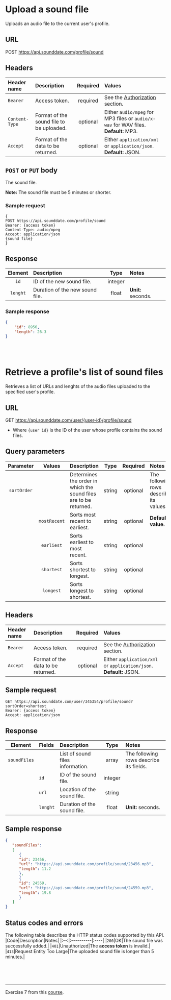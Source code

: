 # Upload a sound file
Uploads an audio file to the current user's profile.

## URL
POST https://api.sounddate.com/profile/sound

## Headers
|Header name|Description|Required|Values|
|:----------|:----------|:------:|:-----|
|`Bearer`|Access token.|required|See the [Authorization] section.|
|`Content-Type`|Format of the sound file to be uploaded.|optional|Either `audio/mpeg` for MP3 files or `audio/x-wav` for WAV files. **Default:** MP3.|
|`Accept`|Format of the data to be returned.|optional|Either `application/xml` or `application/json`. **Default:** JSON.|

## `POST` or `PUT` body
The sound file.  

**Note:** The sound file must be 5 minutes or shorter.

### Sample request
```
{
POST https://api.sounddate.com/profile/sound
Bearer: {access token}
Content-Type: audio/mpeg
Accept: application/json
{sound file}
}
```
## Response
|Element|Description|Type|Notes|
|:-----:|:----------|:--:|:----|
|`id`|ID of the new sound file. |integer||
|`lenght`|Duration of the new sound file.|float|**Unit:** seconds.|

### Sample response
```json
{
    "id": 8956,
    "length": 26.3
}
```
<br><br>

# Retrieve a profile's list of sound files
Retrieves a list of URLs and lenghts of the audio files uploaded to the specified user's profile.

## URL
GET https://api.sounddate.com/user/{user-id}/profile/sound  
  
* Where `{user id}` is the ID of the user whose profile contains the sound files.

## Query parameters
|Parameter|Values|Description|Type|Required|Notes|
|:-------:|:---:|:----------|:--:|:------:|:----|
|`sortOrder`||Determines the order in which the sound files are to be returned.|string|optional|The following rows describe its values.|
||`mostRecent`|Sorts most recent to earliest.|string|optional|**Default value.**|
||`earliest`|Sorts earliest to most recent.|string|optional||
||`shortest`|Sorts shortest to longest.|string|optional||
||`longest`|Sorts longest to shortest.|string|optional||

## Headers
|Header name|Description|Required|Values|
|:----------|:----------|:------:|:-----|
|`Bearer`|Access token.|required|See the [Authorization] section.|
|`Accept`|Format of the data to be returned.|optional|Either `application/xml` or `application/json`. **Default:** JSON.|

## Sample request
```
GET https://api.sounddate.com/user/345354/profile/sound?sortOrder=shortest
Bearer: {access token}
Accept: application/json
```
## Response
|Element|Fields|Description|Type|Notes|
|:-----:|:------|:----------|:--:|:----|
|`soundFiles`||List of sound files information.|array|The following rows describe its fields.|
||`id`|ID of the sound file.|integer||
||`url`|Location of the sound file.|string||
||`lenght`|Duration of the sound file.|float|**Unit:** seconds.|

## Sample response
```json
{
   "soundFiles": 
   [
      {
      "id": 23456,
      "url": "https://api.sounddate.com/profile/sound/23456.mp3",
      "length": 11.2
      },
      {
      "id": 24559,
      "url": "https://api.sounddate.com/profile/sound/24559.mp3",
      "length": 19.8
      }
   ]
}
```

## Status codes and errors
The following table describes the HTTP status codes supported by this API.
|Code|Description|Notes|
|:--:|:----------|:----|
|`200`|OK|The sound file was successfully added.|
|`401`|Unauthorized|The **access token** is invalid.|
|`413`|Request Entity Too Large|The uploaded sound file is longer than 5 minutes.|

<br><br><br>
***
Exercise 7 from this [course].

[Authorization]: https://www.justafakeurl.com
[course]: https://www.udemy.com/course/learn-api-technical-writing-2-rest-for-writers/
